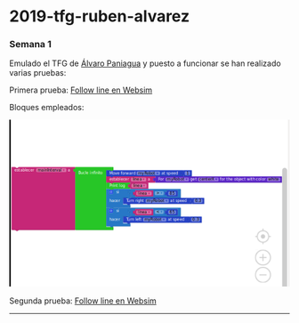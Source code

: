 # 2019-tfg-ruben-alvarez


### Semana 1  

Emulado el TFG de [Álvaro Paniagua](https://github.com/RoboticsURJC-students/2018-tfg-alvaro_paniagua) y puesto a funcionar se han realizado varias pruebas:

Primera prueba: [Follow line en Websim](https://youtu.be/wujvLw0Btnw)

Bloques empleados:


![Image](./resources/capturaBlocky.png "Bloques empleados")



Segunda prueba: [Follow line en Websim](https://youtu.be/VSi6b0gRuaY)

---
